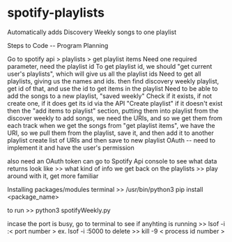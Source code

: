 # spotify-playlists

Automatically adds Discovery Weekly songs to one playlist

Steps to Code -- Program Planning

Go to spotify api > playlists > get playlist items
Need one required parameter, need the playlist id
To get playlist id, we should "get current user's playlists", which will give us all the playlist ids
Need to get all playlists, giving us the names and ids. then find discovery weekly playlist, get id of that, and use the id to get items in the playlist
Need to be able to add the songs to a new playlist, "saved weekly"
Check if it exists, if not create one, if it does get its id via the API
"Create playlist" if it doesn't exist
then the "add items to playlist" section, putting them into playlist from the discover weekly
to add songs, we need the URIs, and so we get them from each track
when we get the songs from "get playlist items", we have the URI, so we pull them from the playlist, save it, and then add it to another playlist
create list of URIs and then save to new playlist
OAuth -- need to implement it and have the user's permission

also need an OAuth token
can go to Spotify Api console to see what data returns look like >> what kind of info we get back on the playlists >> play around with it, get more familiar


Installing packages/modules
terminal >> /usr/bin/python3 pip install <package_name>

to run >> python3 spotifyWeekly.py


incase the port is busy, go to terminal 
 to see if anyhting is running >> lsof -i :< port number >    ex. lsof -i :5000
 to delete >> kill -9 < process id number >